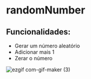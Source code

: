 # randomNumber

## Funcionalidades:
- Gerar um número aleatório
- Adicionar mais 1
- Zerar o número

![ezgif com-gif-maker (3)](https://user-images.githubusercontent.com/86542760/168494755-c59c6f90-3666-49dd-b454-952a8258edd3.gif)
